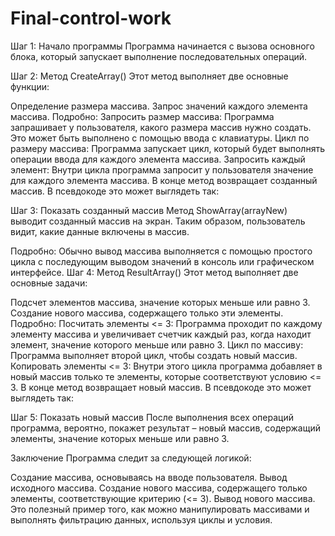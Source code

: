 # Final-control-work
  Шаг 1: Начало программы
Программа начинается с вызова основного блока, который запускает выполнение последовательных операций.

  Шаг 2: Метод CreateArray()
Этот метод выполняет две основные функции:

Определение размера массива.
Запрос значений каждого элемента массива.
Подробно:
Запросить размер массива: Программа запрашивает у пользователя, какого размера массив нужно создать. Это может быть выполнено с помощью ввода с клавиатуры.
Цикл по размеру массива: Программа запускает цикл, который будет выполнять операции ввода для каждого элемента массива.
Запросить каждый элемент: Внутри цикла программа запросит у пользователя значение для каждого элемента массива.
В конце метод возвращает созданный массив. В псевдокоде это может выглядеть так:

  Шаг 3: Показать созданный массив
Метод ShowArray(arrayNew) выводит созданный массив на экран. Таким образом, пользователь видит, какие данные включены в массив.

Подробно:
Обычно вывод массива выполняется с помощью простого цикла с последующим выводом значений в консоль или графическом интерфейсе.
  Шаг 4: Метод ResultArray()
Этот метод выполняет две основные задачи:

Подсчет элементов массива, значение которых меньше или равно 3.
Создание нового массива, содержащего только эти элементы.
Подробно:
Посчитать элементы <= 3: Программа проходит по каждому элементу массива и увеличивает счетчик каждый раз, когда находит элемент, значение которого меньше или равно 3.
Цикл по массиву: Программа выполняет второй цикл, чтобы создать новый массив.
Копировать элементы <= 3: Внутри этого цикла программа добавляет в новый массив только те элементы, которые соответствуют условию <= 3.
В конце метод возвращает новый массив. В псевдокоде это может выглядеть так:

  Шаг 5: Показать новый массив
После выполнения всех операций программа, вероятно, покажет результат – новый массив, содержащий элементы, значение которых меньше или равно 3.

Заключение
Программа следит за следующей логикой:

Создание массива, основываясь на вводе пользователя.
Вывод исходного массива.
Создание нового массива, содержащего только элементы, соответствующие критерию (<= 3).
Вывод нового массива.
Это полезный пример того, как можно манипулировать массивами и выполнять фильтрацию данных, используя циклы и условия.
